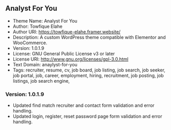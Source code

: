 ## Analyst For You

- Theme Name: Analyst For You
- Author: Towfique Elahe
- Author URI: https://towfique-elahe.framer.website/
- Description: A custom WordPress theme compatible with Elementor and WooCommerce.
- Version: 1.0.1.9
- License: GNU General Public License v3 or later
- License URI: http://www.gnu.org/licenses/gpl-3.0.html
- Text Domain: anaylyst-for-you
- Tags: recruiter, resume, cv, job board, job listing, job search, job seeker, job portal, job, career, employment, hiring, recruitment, job posting, job listings, job search engine,

### Version: 1.0.1.9

- Updated find match recruiter and contact form validation and error handling.
- Updated login, register, reset password page form validation and error handling.

